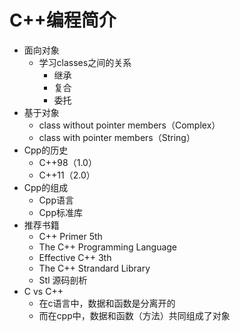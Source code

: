 # C++编程简介

- 面向对象
  - 学习classes之间的关系
    - 继承
    - 复合
    - 委托
- 基于对象
  - class without pointer members（Complex）
  - class with pointer members（String）
- Cpp的历史
  - C++98（1.0）
  - C++11（2.0）
- Cpp的组成
  - Cpp语言
  - Cpp标准库
- 推荐书籍
  - C++ Primer 5th
  - The C++ Programming Language
  - Effective C++ 3th
  - The C++ Strandard Library
  - Stl 源码剖析
- C vs C++
  - 在c语言中，数据和函数是分离开的
  - 而在cpp中，数据和函数（方法）共同组成了对象